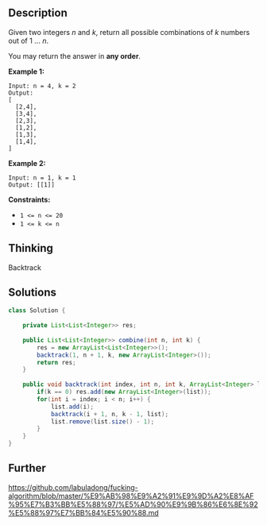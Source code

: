 ## Description

Given two integers *n* and *k*, return all possible combinations of *k* numbers out of 1 ... *n*.

You may return the answer in **any order**.

 

**Example 1:**

```
Input: n = 4, k = 2
Output:
[
  [2,4],
  [3,4],
  [2,3],
  [1,2],
  [1,3],
  [1,4],
]
```

**Example 2:**

```
Input: n = 1, k = 1
Output: [[1]]
```

 

**Constraints:**

- `1 <= n <= 20`
- `1 <= k <= n`

## Thinking

Backtrack

## Solutions

~~~java
class Solution {
    
    private List<List<Integer>> res;
    
    public List<List<Integer>> combine(int n, int k) {
        res = new ArrayList<List<Integer>>();
        backtrack(1, n + 1, k, new ArrayList<Integer>());
        return res;
    }
    
    public void backtrack(int index, int n, int k, ArrayList<Integer> list) {
        if(k == 0) res.add(new ArrayList<Integer>(list));
        for(int i = index; i < n; i++) {
            list.add(i);
            backtrack(i + 1, n, k - 1, list);
            list.remove(list.size() - 1);
        }
    }
}
~~~



## Further

https://github.com/labuladong/fucking-algorithm/blob/master/%E9%AB%98%E9%A2%91%E9%9D%A2%E8%AF%95%E7%B3%BB%E5%88%97/%E5%AD%90%E9%9B%86%E6%8E%92%E5%88%97%E7%BB%84%E5%90%88.md